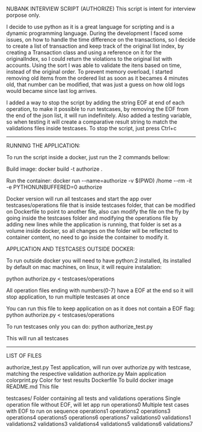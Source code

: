 NUBANK INTERVIEW SCRIPT (AUTHORIZE)
This script is intent for interview porpose only.

I decide to use python as it is a great language for scripting and is a dynamic programming language.
During the development I faced some issues, on how to handle the time difference on the transactions, so I decide to create a list of transaction and keep track of the original list index, by creating a Transaction class and using a reference on it for the originalIndex, so I could return the violations to the original list with accounts. Using the sort I was able to validate the itens based on time, instead of the original order. To prevent memory overload, I started removing old items from the ordered list as soon as it becames 4 minutes old, that number can be modified, that was just a guess on how old logs would became since last log arrives.

I added a way to stop the script by adding the string EOF at end of each operation, to make it possible to run testcases, by removing the EOF from the end of the json list, it will run indefinitely.
Also added a testing variable, so when testing it will create a comparative result string to match the validations files inside testcases.
To stop the script, just press Ctrl+c

-------------------------------------------------------------------------

RUNNING THE APPLICATION:

To run the script inside a docker, just run the 2 commands bellow:

Build image:
docker build -t authorize .

Run the container:
docker run --name=authorize -v $(PWD) /home --rm -it -e PYTHONUNBUFFERED=0 authorize

Docker version will run all testcases and start the app over testcases/operations file that is inside testcases folder, that can be modified on Dockerfile to point to another file, also can modify the file on the fly by going inside the testcases folder and modifying the operations file by adding new lines while the application is running, that folder is set as a volume inside docker, so all changes on the folder will be reflected to container content, no need to go inside the container to modify it.


APPLICATION AND TESTCASES OUTSIDE DOCKER:

To run outside docker you will need to have python:2 installed, its installed by default on mac machines, on linux, it will require instalation:

python authorize.py < testcases/operations

All operation files ending with numbers(0-7) have a EOF at the end so it will stop application, to run multiple testcases at once

You can run this file to keep application on as it does not contain a EOF flag:
python authorize.py < testcases/operations

To run testcases only you can do:
python authorize_test.py 

This will run all testcases

__________________________________________________________

LIST OF FILES

authorize_test.py       Test application, will run over authorize.py with testcase, matching the respective validation
authorize.py            Main application
colorprint.py           Color for test results
Dockerfile              To build docker image
README.md               This file

testcases/              Folder containing all tests and validations
    operations          Single operation file without EOF, will let app run
    operations0         Multiple test cases with EOF to run on sequence
    operations1
    operations2
    operations3
    operations4
    operations5
    operations6
    operations7
    validations0
    validations1
    validations2
    validations3
    validations4
    validations5
    validations6
    validations7
